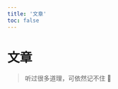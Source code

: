 ```yaml
---
title: '文章'
toc: false
---
```


<h1>文章</h1>

> 听过很多道理，可依然记不住 🤣

<script setup>
import PostList from '../.vitepress/theme/components/global/PostList.vue'
</script>

<PostList/>
